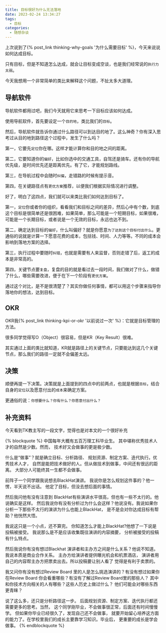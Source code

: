 ```yaml
---
title: 目标很好为什么无法落地
date: 2023-02-24 13:34:27
tags: 
  - 目标
categories:
  - 随想杂谈
---
```


上次说到了{% post_link thinking-why-goals '为什么需要目标' %}，今天来说说如何达成目标。
<!--more-->

只有目标，但是不知道怎么达成，就会让目标变成空谈，也是我们经常说的`执行力太弱`。

今天我想用一个非常简单的类比来解释这个问题，不扯太多大道理。

## 导航软件

导航软件都用过吧，我们今天就用它来思考一下目标应该如何达成。

使用导航软件，首先要设定一个`目的地`，类比我们的`目标`。

然后，导航软件就告诉你通过什么路径可以到达目的地了。这么神奇？你有深入思考过从目的地到路径这个过程中，发生了什么吗？

第一，它要先`定位`你在哪。这样才能计算你和目的地之间的距离。

第二，它要知道你的`偏好`，比如你选中的交通工具，自驾还是骑车。还有你的导航优先级，是时间优先还是距离优先。有了它，才能规划路线。

第三，在导航过程中会随时`纠偏`，走错路的时候有提示音。

第四，在关键路径点有`更优方案`推荐，以便我们根据实际情况进行调整。

好了，明白了这四点，我们就可以来类比我们如何达到目标了。

第一，`定位`你或者你的组织，看看我们和目标之间的差异，然后心中有个数，到底这个目标是很简单还是很困难，如果简单，那么可能是一个短期目标，如果很难，可能是一个长期目标，或者说是一个无效的目标，永远也达不到。

第二，确定达到目标的`偏好`，什么叫偏好？就是你愿意`为了达到这个目标付出什么`。更通俗的说就是计算一下愿意花费的成本，包括钱、时间、人力等等。不同的成本会影响到落地方案的选择。

第三，执行过程中要随时`纠错`，也就是需要有人来监督，否则走错了后，返工的成本是非常高的。

第四，关键节点要`复盘`，复盘的目的就是看过去一段时间，我们做对了什么，做错了什么，哪些需要改进，便于在下一个阶段有`更优方案`。

通过这个对比，是不是很清楚了？其实你做任何事情，都可以用这个步骤来指导你落地你的想法，达到目标。

## OKR

OKR我{% post_link thinking-kpi-or-okr '以前说过一次' %}：它就是目标管理的方法。

很多同学觉得写O（Object）很容易，但是KR（Key Result）很难。

其实通过上面的类比就知道，KR就是路径上的关键节点，只要能达到这几个关键节点，那么我们的路径一定就不会偏差太远。

## 决策

顺便再提一下决策。决策就是上面提到的四点中的前两点，也就是根据`目标`，结合自身的`定位`以及愿意付出的`成本`来确定方案。

更通俗的说：`你想要什么？你有什么？你愿意付出什么？`

## 补充资料

今天看到TK教主写的一段文字，觉得也是对本文的一个很好补充

{% blockquote %}
中国每年大概有五百万理工科毕业生。 其中堪称优秀技术人才的自然是少数。然而， 技术好又会做事的更是极少数。

什么是“做事”？就是确立目标、分析路径、 规划资源、制定方案、迭代执行。优秀技术人才， 自然是能把技术做好的人。但从做技术到做事，中间还有很远的距离。 大部分人可能终其一生都不会做事。

前阵子一个同学跟我说想去BlackHat演讲。 我说你是怎么规划这件事的？他一愣，半天说不出话。 他定了目标，但没去想后面的事情。

然后我问他有没有注意到 BlackHat有些演讲水平很高，但也有一些不太行的。他说确实是这样。 然后我说你有没有分析过为什么会这样？他说没有。我说如果你分析一下那些不太行的演讲为什么也能上BlackHat， 是不是会对你达成目标有帮助？他恍然大悟。

我说这只是一个小点，还不算完。 你知道怎么才能上BlackHat?他想了一下说是投稿被接受。 我说那么是不是应该收集既往演讲的内容摘要， 分析被接受的投稿有什么特点。

然后我说你有没有想过Blackhat 演讲者和主办方之间是什么关系？他说不知道。我说本质是商业合作关系。 主办方给演讲者提供曝光机会和机票酒店， 演讲者用自己的内容帮主办方把票卖出去。所以投稿要让别人看了 觉得是有利于卖票的。

我又问你有没有想过Review Board 里的人是怎么挑选演讲的？有没有想过如果你在Review Board 你会看重哪些？有没有了解过Review Board里的那些人？ 其中和你技术方向相关的人有哪些？这些人历史上做过什么？ 他们可能会对哪些东西更青睐？

说了这么多，还只是分析路径这一步。 后面规划资源、制定方案、迭代执行都还需要更多的思考。当然， 这个同学刚毕业，不会做事很正常，后面还有时间慢慢学。 但如果你毕业已经很久了，发现自己还不会做事， 就要开始留心培养这方面的能力了。在学校里我们的成长主要靠学习知识。毕业后， 更重要的成长是学会做事。
{% endblockquote %}